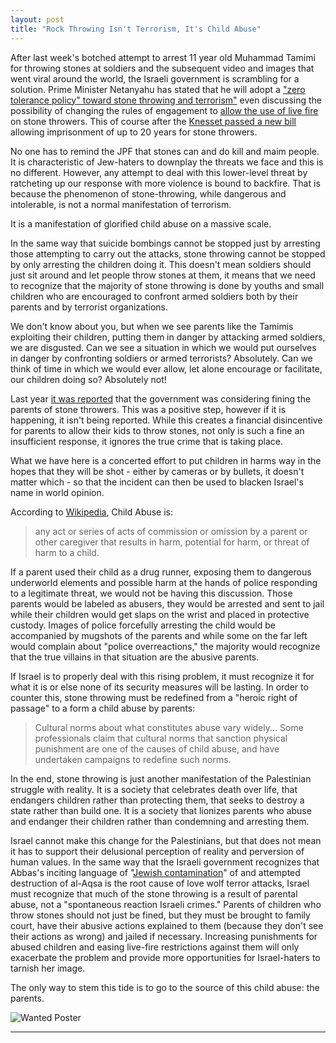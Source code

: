 ```yaml
---
layout: post
title: "Rock Throwing Isn't Terrorism, It's Child Abuse"
---
```


After last week's botched attempt to arrest 11 year old Muhammad Tamimi for throwing stones at soldiers and the subsequent video and images that went viral around the world, the Israeli government is scrambling for a solution. Prime Minister Netanyahu has stated that he will adopt a ["zero tolerance policy" toward stone throwing and terrorism"](http://www.ynetnews.com/articles/0,7340,L-4697134,00.html) even discussing the possibility of changing the rules of engagement to [allow the use of live fire](http://www.timesofisrael.com/amid-spike-in-attacks-hundreds-more-police-to-deploy-in-jerusalem/) on stone throwers. This of course after the [Knesset passed a new bill](http://www.timesofisrael.com/knesset-increases-stone-throwers-sentences/) allowing imprisonment of up to 20 years for stone throwers.

No one has to remind the JPF that stones can and do kill and maim people. It is characteristic of Jew-haters to downplay the threats we face and this is no different. However, any attempt to deal with this lower-level threat by ratcheting up our response with more violence is bound to backfire. That is because the phenomenon of stone-throwing, while dangerous and intolerable, is not a normal manifestation of terrorism.

It is a manifestation of glorified child abuse on a massive scale.

In the same way that suicide bombings cannot be stopped just by arresting those attempting to carry out the attacks, stone throwing cannot be stopped by only arresting the children doing it. This doesn't mean soldiers should just sit around and let people throw stones at them, it means that we need to recognize that the majority of stone throwing is done by youths and small children who are encouraged to confront armed soldiers both by their parents and by terrorist organizations.

We don't know about you, but when we see parents like the Tamimis exploiting their children, putting them in danger by attacking armed soldiers, we are disgusted. Can we see a situation in which we would put ourselves in danger by confronting soldiers or armed terrorists? Absolutely. Can we think of time in which we would ever allow, let alone encourage or facilitate, our children doing so? Absolutely not!

Last year [it was reported](http://www.timesofisrael.com/netanyahu-accuses-abbas-of-fueling-tensions-spreading-lies/#ixzz3In7lWl00) that the government was considering fining the parents of stone throwers. This was a positive step, however if it is happening, it isn't being reported.  While this creates a financial disincentive for parents to allow their kids to throw stones, not only is such a fine an insufficient response, it ignores the true crime that is taking place.

What we have here is a concerted effort to put children in harms way in the hopes that they will be shot -  either by cameras or by bullets, it doesn't matter which - so that the incident can then be used to blacken Israel's name in world opinion.

According to [Wikipedia](https://en.wikipedia.org/wiki/Child_abuse), Child Abuse is:

>any act or series of acts of commission or omission by a parent or other caregiver that results in harm, potential for harm, or threat of harm to a child.

If a parent used their child as a drug runner, exposing them to dangerous underworld elements and possible harm at the hands of police responding to a legitimate threat, we would not be having this discussion. Those parents would be labeled as abusers, they would be arrested and sent to jail while their children would get slaps on the wrist and placed in protective custody. Images of police forcefully arresting the child would be accompanied by mugshots of the parents and while some on the far left would complain about "police overreactions," the majority would recognize that the true villains in that situation are the abusive parents.

If Israel is to properly deal with this rising problem, it must recognize it for what it is or else none of its security measures will be lasting. In order to counter this, stone throwing must be redefined from a "heroic right of passage" to a form a child abuse by parents:

>Cultural norms about what constitutes abuse vary widely... Some professionals claim that cultural norms that sanction physical punishment are one of the causes of child abuse, and have undertaken campaigns to redefine such norms.

In the end, stone throwing is just another manifestation of the Palestinian struggle with reality. It is a society that celebrates death over life, that endangers children rather than protecting them, that seeks to destroy a state rather than build one. It is a society that lionizes parents who abuse and endanger their children rather than condemning and arresting them.

Israel cannot make this change for the Palestinians, but that does not mean it has to support their delusional perception of reality and perversion of human values. In the same way that the Israeli government recognizes that Abbas's inciting language of "[Jewish contamination](http://www.timesofisrael.com/abbas-israel-sparking-devastating-religious-war/)" of and attempted destruction of al-Aqsa is the root cause of love wolf terror attacks, Israel must recognize that much of the stone throwing is a result of parental abuse, not a "spontaneous reaction Israeli crimes." Parents of children who throw stones should not just be fined, but they must be brought to family court, have their abusive actions explained to them (because they don't see their actions as wrong) and jailed if necessary. Increasing punishments for abused children and easing live-fire restrictions against them will only exacerbate the problem and provide more opportunities for Israel-haters to tarnish her image.

The only way to stem this tide is to go to the source of this child abuse: the parents.

![Wanted Poster](http://i.imgur.com/uuBC7xM.jpg)


____

